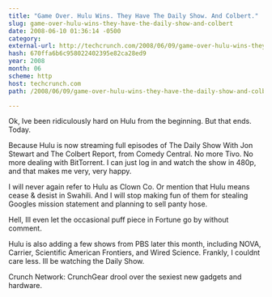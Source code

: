 ```yaml
---
title: "Game Over. Hulu Wins. They Have The Daily Show. And Colbert."
slug: game-over-hulu-wins-they-have-the-daily-show-and-colbert
date: 2008-06-10 01:36:14 -0500
category: 
external-url: http://techcrunch.com/2008/06/09/game-over-hulu-wins-they-have-the-daily-show-and-colbert/
hash: 670ffa6b6c958022402395e82ca28ed9
year: 2008
month: 06
scheme: http
host: techcrunch.com
path: /2008/06/09/game-over-hulu-wins-they-have-the-daily-show-and-colbert/

---
```


Ok, Ive been ridiculously hard on Hulu from the beginning. But that ends. Today. 

Because Hulu is now streaming full episodes of The Daily Show With Jon Stewart and The Colbert Report, from Comedy Central. No more Tivo. No more dealing with BitTorrent. I can just log in and watch the show in 480p, and that makes me very, very happy.

I will never again refer to Hulu as Clown Co. Or mention that Hulu means cease & desist in Swahili. And I will stop making fun of them for stealing Googles mission statement and planning to sell panty hose.

Hell, Ill even let the occasional puff piece in Fortune go by without comment.

Hulu is also adding a few shows from PBS later this month, including NOVA, Carrier, Scientific American Frontiers, and Wired Science. Frankly, I couldnt care less. Ill be watching the Daily Show.

Crunch Network:  CrunchGear drool over the sexiest new gadgets and hardware.
